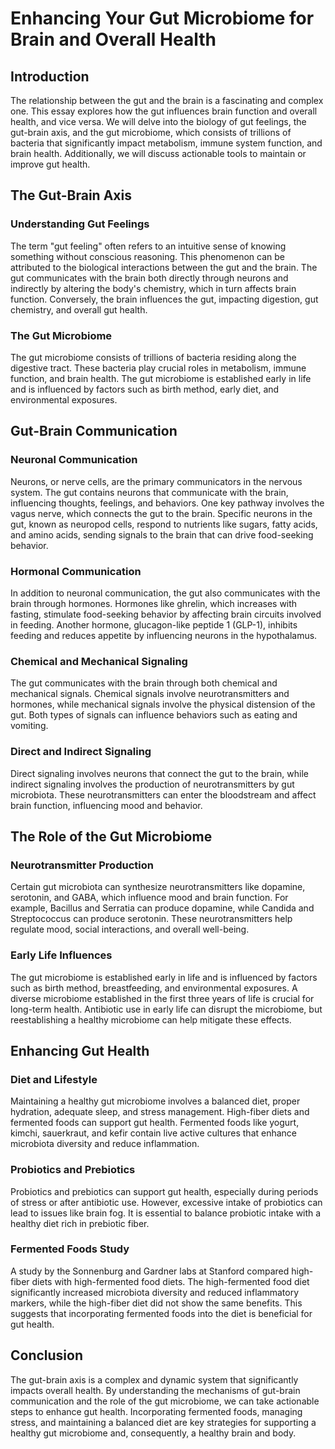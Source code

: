 # Enhancing Your Gut Microbiome for Brain and Overall Health

## Introduction

The relationship between the gut and the brain is a fascinating and complex one. This essay explores how the gut influences brain function and overall health, and vice versa. We will delve into the biology of gut feelings, the gut-brain axis, and the gut microbiome, which consists of trillions of bacteria that significantly impact metabolism, immune system function, and brain health. Additionally, we will discuss actionable tools to maintain or improve gut health.

## The Gut-Brain Axis

### Understanding Gut Feelings

The term "gut feeling" often refers to an intuitive sense of knowing something without conscious reasoning. This phenomenon can be attributed to the biological interactions between the gut and the brain. The gut communicates with the brain both directly through neurons and indirectly by altering the body's chemistry, which in turn affects brain function. Conversely, the brain influences the gut, impacting digestion, gut chemistry, and overall gut health.

### The Gut Microbiome

The gut microbiome consists of trillions of bacteria residing along the digestive tract. These bacteria play crucial roles in metabolism, immune function, and brain health. The gut microbiome is established early in life and is influenced by factors such as birth method, early diet, and environmental exposures.

## Gut-Brain Communication

### Neuronal Communication

Neurons, or nerve cells, are the primary communicators in the nervous system. The gut contains neurons that communicate with the brain, influencing thoughts, feelings, and behaviors. One key pathway involves the vagus nerve, which connects the gut to the brain. Specific neurons in the gut, known as neuropod cells, respond to nutrients like sugars, fatty acids, and amino acids, sending signals to the brain that can drive food-seeking behavior.

### Hormonal Communication

In addition to neuronal communication, the gut also communicates with the brain through hormones. Hormones like ghrelin, which increases with fasting, stimulate food-seeking behavior by affecting brain circuits involved in feeding. Another hormone, glucagon-like peptide 1 (GLP-1), inhibits feeding and reduces appetite by influencing neurons in the hypothalamus.

### Chemical and Mechanical Signaling

The gut communicates with the brain through both chemical and mechanical signals. Chemical signals involve neurotransmitters and hormones, while mechanical signals involve the physical distension of the gut. Both types of signals can influence behaviors such as eating and vomiting.

### Direct and Indirect Signaling

Direct signaling involves neurons that connect the gut to the brain, while indirect signaling involves the production of neurotransmitters by gut microbiota. These neurotransmitters can enter the bloodstream and affect brain function, influencing mood and behavior.

## The Role of the Gut Microbiome

### Neurotransmitter Production

Certain gut microbiota can synthesize neurotransmitters like dopamine, serotonin, and GABA, which influence mood and brain function. For example, Bacillus and Serratia can produce dopamine, while Candida and Streptococcus can produce serotonin. These neurotransmitters help regulate mood, social interactions, and overall well-being.

### Early Life Influences

The gut microbiome is established early in life and is influenced by factors such as birth method, breastfeeding, and environmental exposures. A diverse microbiome established in the first three years of life is crucial for long-term health. Antibiotic use in early life can disrupt the microbiome, but reestablishing a healthy microbiome can help mitigate these effects.

## Enhancing Gut Health

### Diet and Lifestyle

Maintaining a healthy gut microbiome involves a balanced diet, proper hydration, adequate sleep, and stress management. High-fiber diets and fermented foods can support gut health. Fermented foods like yogurt, kimchi, sauerkraut, and kefir contain live active cultures that enhance microbiota diversity and reduce inflammation.

### Probiotics and Prebiotics

Probiotics and prebiotics can support gut health, especially during periods of stress or after antibiotic use. However, excessive intake of probiotics can lead to issues like brain fog. It is essential to balance probiotic intake with a healthy diet rich in prebiotic fiber.

### Fermented Foods Study

A study by the Sonnenburg and Gardner labs at Stanford compared high-fiber diets with high-fermented food diets. The high-fermented food diet significantly increased microbiota diversity and reduced inflammatory markers, while the high-fiber diet did not show the same benefits. This suggests that incorporating fermented foods into the diet is beneficial for gut health.

## Conclusion

The gut-brain axis is a complex and dynamic system that significantly impacts overall health. By understanding the mechanisms of gut-brain communication and the role of the gut microbiome, we can take actionable steps to enhance gut health. Incorporating fermented foods, managing stress, and maintaining a balanced diet are key strategies for supporting a healthy gut microbiome and, consequently, a healthy brain and body.